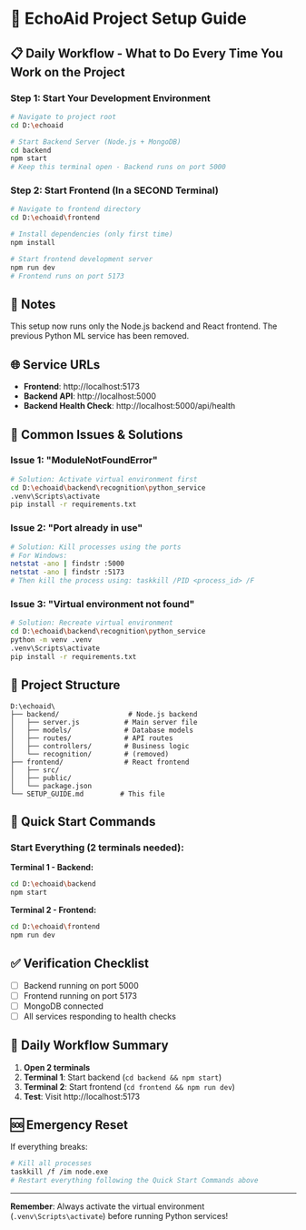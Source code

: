 # 🚀 EchoAid Project Setup Guide

## 📋 **Daily Workflow - What to Do Every Time You Work on the Project**

### **Step 1: Start Your Development Environment**

```bash
# Navigate to project root
cd D:\echoaid

# Start Backend Server (Node.js + MongoDB)
cd backend
npm start
# Keep this terminal open - Backend runs on port 5000
```

### **Step 2: Start Frontend (In a SECOND Terminal)**

```bash
# Navigate to frontend directory
cd D:\echoaid\frontend

# Install dependencies (only first time)
npm install

# Start frontend development server
npm run dev
# Frontend runs on port 5173
```

## 🔧 **Notes**
This setup now runs only the Node.js backend and React frontend. The previous Python ML service has been removed.

## 🌐 **Service URLs**

- **Frontend**: http://localhost:5173
- **Backend API**: http://localhost:5000
- **Backend Health Check**: http://localhost:5000/api/health

## 🚨 **Common Issues & Solutions**

### **Issue 1: "ModuleNotFoundError"**
```bash
# Solution: Activate virtual environment first
cd D:\echoaid\backend\recognition\python_service
.venv\Scripts\activate
pip install -r requirements.txt
```

### **Issue 2: "Port already in use"**
```bash
# Solution: Kill processes using the ports
# For Windows:
netstat -ano | findstr :5000
netstat -ano | findstr :5173
# Then kill the process using: taskkill /PID <process_id> /F
```

### **Issue 3: "Virtual environment not found"**
```bash
# Solution: Recreate virtual environment
cd D:\echoaid\backend\recognition\python_service
python -m venv .venv
.venv\Scripts\activate
pip install -r requirements.txt
```

## 📁 **Project Structure**

```
D:\echoaid\
├── backend/                 # Node.js backend
│   ├── server.js           # Main server file
│   ├── models/             # Database models
│   ├── routes/             # API routes
│   ├── controllers/        # Business logic
│   └── recognition/        # (removed)
├── frontend/               # React frontend
│   ├── src/
│   ├── public/
│   └── package.json
└── SETUP_GUIDE.md         # This file
```

## 🎯 **Quick Start Commands**

### **Start Everything (2 terminals needed):**

**Terminal 1 - Backend:**
```bash
cd D:\echoaid\backend
npm start
```

**Terminal 2 - Frontend:**
```bash
cd D:\echoaid\frontend
npm run dev
```

## ✅ **Verification Checklist**

- [ ] Backend running on port 5000
- [ ] Frontend running on port 5173
- [ ] MongoDB connected
- [ ] All services responding to health checks

## 🔄 **Daily Workflow Summary**

1. **Open 2 terminals**
2. **Terminal 1**: Start backend (`cd backend && npm start`)
3. **Terminal 2**: Start frontend (`cd frontend && npm run dev`)
4. **Test**: Visit http://localhost:5173

## 🆘 **Emergency Reset**

If everything breaks:
```bash
# Kill all processes
taskkill /f /im node.exe
# Restart everything following the Quick Start Commands above
```

---

**Remember**: Always activate the virtual environment (`.venv\Scripts\activate`) before running Python services!